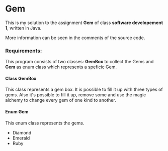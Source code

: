 # Gem

This is my solution to the assignment **Gem** of class **software developement 1**, written in Java. 

More information can be seen in the comments of the source code. 

### Requirements:
This program consists of two classes: **GemBox** to collect the Gems and **Gem** as enum class which represents a speficic Gem.

#### Class GemBox

This class represents a gem box. It is possible to fill it up with three types of gems. Also it's possible to fill it up, remove some and use the magic alchemy to change every gem of one kind to another.

#### Enum Gem

This enum class represents the gems. 

- Diamond
- Emerald
- Ruby

